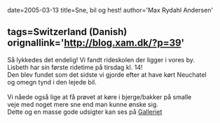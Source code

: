 date=2005-03-13
title=Sne, bil og hest!
author='Max Rydahl Andersen'

tags=Switzerland (Danish) 
orignallink='http://blog.xam.dk/?p=39'
---
<div><p>S&#229; lykkedes det endelig! Vi fandt rideskolen der ligger i vores by.<br>
Lisbeth har sin f&#248;rste ridetime p&#229; tirsdag kl. 14! <br>
Den blev fundet som det sidste vi gjorde efter at have k&#248;rt Neuchatel<br>
og omegn tynd i den lejede bil.<br><br>
Vi n&#229;ede ogs&#229; lige at f&#229; pr&#248;vet at k&#248;re i bjerge/bakker p&#229; smalle<br>
veje med noget mere sne end man kunne &#248;nske sig.<br>
Dette og en masse gode udsigter kan ses p&#229; <a href="http://www.xam.dk/coppermine/thumbnails.php?album=24">Galleriet</a></p></div>
